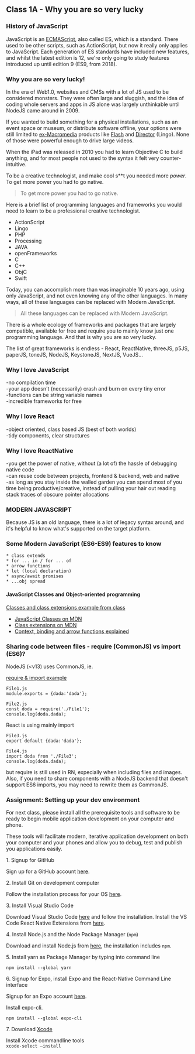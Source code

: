 ## Class 1A - Why you are so very lucky

### History of JavaScript

JavaScript is an [ECMAScript](https://en.wikipedia.org/wiki/ECMAScript), also called ES, which is a standard. There used to be other scripts, such as ActionScript, but now it really only applies to JavaScript. Each generation of ES standards have included new features, and whilst the latest edition is 12, we're only going to study features introduced up until edition 9 (ES9, from 2018).


### Why you are so very lucky!
In the era of Web1.0, websites and CMSs with a lot of JS used to be considered monsters. They were often large and sluggish, and the idea of coding whole servers and apps in JS alone was largely unthinkable until NodeJS came around in 2009.

If you wanted to build something for a physical installations, such as an event space or museum, or distribute software offline, your options were still limited to [ex-Macromedia](https://en.wikipedia.org/wiki/Macromedia) products like [Flash](https://en.wikipedia.org/wiki/Adobe_Flash) and [Director](https://en.wikipedia.org/wiki/Adobe_Director) (Lingo). None of those were powerful enough to drive large videos. 

When the iPad was released in 2010 you had to learn Objective C to build anything, and for most people not used to the syntax it felt very counter-intuitive.

To be a creative technologist, and make cool s**t you needed more *power*. To get more power you had to go native.

> To get more power you had to go native.
  
Here is a brief list of programming languages and frameworks you would need to learn to be a professional creative technologist.  

* ActionScript  
* Lingo  
* PHP  
* Processing  
* JAVA  
* openFrameworks  
* C   
* C++  
* ObjC  
* Swift  

Today, you can accomplish more than was imaginable 10 years ago, using only JavaScript, and not even knowing any of the other languages. In many ways, all of these languages can be replaced with Modern JavaScript.

> All these languages can be replaced with Modern JavaScript.

There is a whole ecology of frameworks and packages that are largely compatible, available for free and require you to mainly know just one programming language. And that is why you are so very lucky.


The list of great frameworks is endless - React, ReactNative, threeJS, p5JS, paperJS, toneJS, NodeJS, KeystoneJS, NextJS, VueJS...


### Why I love JavaScript   
-no compilation time   
-your app doesn't (necessarily) crash and burn on every tiny error   
-functions can be string variable names  
-incredible frameworks for free  

### Why I love React  
-object oriented, class based JS (best of both worlds)  
-tidy components, clear structures

### Why I love ReactNative 
-you get the power of native, without (a lot of) the hassle of debugging native code  
-can reuse code between projects, frontend & backend, web and native  
-as long as you stay inside the walled garden you can spend most of you time being productive/creative, instead of pulling your hair out reading stack traces of obscure pointer allocations


### MODERN JAVASCRIPT
Because JS is an old language, there is a lot of legacy syntax around, and it's helpful to know what's supported on the target platform.

### Some Modern JavaScript (ES6-ES9) features to know

```  
* class extends 
* for ... in / for ... of  
* arrow functions
* let (local declaration)  
* async/await promises  
* ...obj spread
```

#### JavaScript Classes and Object-oriented programming

[Classes and class extensions example from class](https://github.com/BarakChamo/Mobile-Application-Development/blob/master/Classes/examples/classes-and-extensions.js) 

- [JavaScript Classes on MDN](https://developer.mozilla.org/en-US/docs/Web/JavaScript/Reference/Classes)
- [Class extensions on MDN](https://developer.mozilla.org/en-US/docs/Web/JavaScript/Reference/Classes/extends)
- [Context, binding and arrow functions explained](https://www.codementor.io/dariogarciamoya/understanding-this-in-javascript-with-arrow-functions-gcpjwfyuc)


### Sharing code between files - require (CommonJS) vs import (ES6)?
NodeJS (<v13) uses CommonJS, ie. 

[require & import example](https://codesandbox.io/s/quizzical-currying-bonxi?file=/src/App.js)


```require
File1.js
module.exports = {dada:'dada'};

File2.js
const doda = require('./File1');
console.log(doda.dada);
```

React is using mainly import   

```
File3.js
export default {dada:'dada'};

File4.js
import doda from './File3';
console.log(doda.dada);
```
but require is still used in RN, expecially when including files and images. Also, if you need to share components with a NodeJS backend that doesn't support ES6 imports, you may need to rewrite them as CommonJS.





### Assignment: Setting up your dev environment
For next class, please install all the prerequisite tools and software to be ready to begin mobile application development on your computer and phone.

These tools will facilitate modern, iterative application development on both your computer and your phones and allow you to debug, test and publish you applications easily.

1\. Signup for GitHub

Sign up for a GitHub account [here](https://github.com/join).

2\. Install Git on development computer

Follow the installation process for your OS [here](https://git-scm.com/book/en/v2/Getting-Started-Installing-Git).


3\. Install Visual Studio Code

Download Visual Studio Code [here](https://code.visualstudio.com) and follow the installation.
Install the VS Code React Native Extensions from [here](https://github.com/Microsoft/vscode-react-native).


4\. Install Node.js and the Node Package Manager (`npm`)

Download and install Node.js from [here](https://nodejs.org/en/download/), the installation includes `npm`.

5\. Install yarn as Package Manager by typing into command line

```npm install --global yarn```


6\. Signup for Expo, install Expo and the React-Native Command Line interface

Signup for an Expo account [here](https://expo.io/signup).

Install expo-cli.

```npm install --global expo-cli```

7\. Download [Xcode](https://developer.apple.com/documentation/xcode)

Install Xcode commandline tools   
```xcode-select –install```

